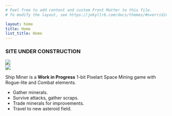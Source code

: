 ```yaml
---
# Feel free to add content and custom Front Matter to this file.
# To modify the layout, see https://jekyllrb.com/docs/themes/#overriding-theme-defaults

layout: home
title: Home
list_title: Home
---
```


### SITE UNDER CONSTRUCTION

<div class="post-image">
<img src="/assets/shipminer-subscribe-01.gif" />
</div>

<!-- TODO: MAIN VIDEO -->

<div class="post-image">
<img src="/assets/shipminer-mining-01.gif" />
</div>

Ship Miner is a __Work in Progress__ 1-bit Pixelart Space Mining game with Rogue-lite and Combat elements.

* Gather minerals.
* Survive attacks, gather scraps.
* Trade minerals for improvements.
* Travel to new asteroid field.

<!--
WISHLISTS?

GIFS

OTHER LINKS

GET NOTIFIED (MAILING LIST)
-->